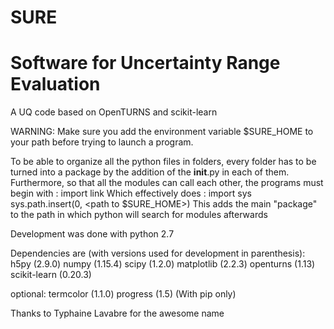 # SURE
# Software for Uncertainty Range Evaluation
A UQ code based on OpenTURNS and scikit-learn


WARNING: Make sure you add the environment variable $SURE_HOME to your path before trying to launch a program.


To be able to organize all the python files in folders, every folder has to be turned into a package by the addition of the __init__.py in each of them.
Furthermore, so that all the modules can call each other, the programs must begin with :
import link
Which effectively does :
import sys
sys.path.insert(0, <path to $SURE_HOME>)
This adds the main "package" to the path in which python will search for modules afterwards


Development was done with python 2.7

Dependencies are (with versions used for development in parenthesis):
h5py         (2.9.0)
numpy        (1.15.4)
scipy        (1.2.0)
matplotlib   (2.2.3)
openturns    (1.13)
scikit-learn (0.20.3)


optional:
termcolor (1.1.0)
progress  (1.5) (With pip only)


Thanks to Typhaine Lavabre for the awesome name 
